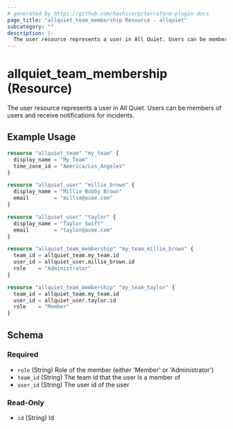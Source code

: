 ```yaml
---
# generated by https://github.com/hashicorp/terraform-plugin-docs
page_title: "allquiet_team_membership Resource - allquiet"
subcategory: ""
description: |-
  The user resource represents a user in All Quiet. Users can be members of users and receive notifications for incidents.
---
```


# allquiet_team_membership (Resource)

The user resource represents a user in All Quiet. Users can be members of users and receive notifications for incidents.

## Example Usage

```terraform
resource "allquiet_team" "my_team" {
  display_name = "My Team"
  time_zone_id = "America/Los_Angeles"
}

resource "allquiet_user" "millie_brown" {
  display_name = "Millie Bobby Brown"
  email        = "millie@acme.com"
}

resource "allquiet_user" "taylor" {
  display_name = "Taylor Swift"
  email        = "taylor@acme.com"
}

resource "allquiet_team_membership" "my_team_millie_brown" {
  team_id = allquiet_team.my_team.id
  user_id = allquiet_user.millie_brown.id
  role    = "Administrator"
}

resource "allquiet_team_membership" "my_team_taylor" {
  team_id = allquiet_team.my_team.id
  user_id = allquiet_user.taylor.id
  role    = "Member"
}
```

<!-- schema generated by tfplugindocs -->
## Schema

### Required

- `role` (String) Role of the member (either 'Member' or 'Administrator')
- `team_id` (String) The team id that the user is a member of
- `user_id` (String) The user id of the user

### Read-Only

- `id` (String) Id
